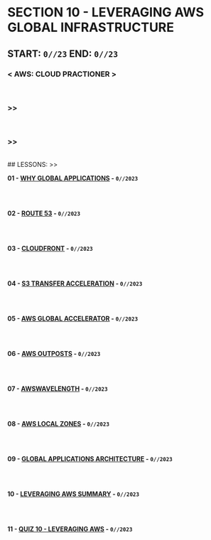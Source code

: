 # SECTION 10 - LEVERAGING AWS GLOBAL INFRASTRUCTURE

## **START: `0//23` END: `0//23`**

### < AWS: CLOUD PRACTIONER ><br>

<br>

### >>

<br>

### >>

<br>
## LESSONS: >>

**01 - [WHY GLOBAL APPLICATIONS]() - `0//2023`**<br>
<br>

<br>

**02 - [ROUTE 53]() - `0//2023`**<br>
<br>

<br>

**03 - [CLOUDFRONT]() - `0//2023`**<br>
<br>

<br>

**04 - [S3 TRANSFER ACCELERATION]() - `0//2023`**<br>
<br>

<br>

**05 - [AWS GLOBAL ACCELERATOR]() - `0//2023`**<br>
<br>

<br>

**06 - [AWS OUTPOSTS]() - `0//2023`**<br>
<br>

<br>

**07 - [AWSWAVELENGTH]() - `0//2023`**<br>
<br>

<br>

**08 - [AWS LOCAL ZONES]() - `0//2023`**<br>
<br>

<br>

**09 - [GLOBAL APPLICATIONS ARCHITECTURE]() - `0//2023`**<br>
<br>

<br>

**10 - [LEVERAGING AWS SUMMARY]() - `0//2023`**<br>
<br>

<br>

**11 - [QUIZ 10 - LEVERAGING AWS]() - `0//2023`**<br>
<br>

<br>
